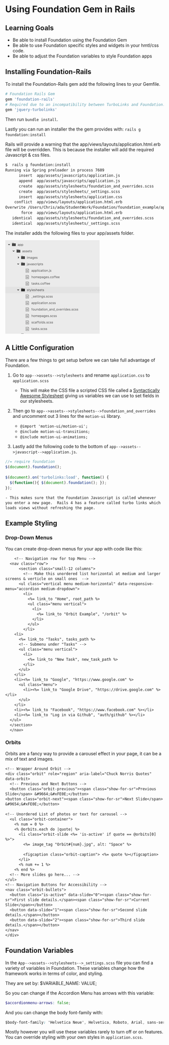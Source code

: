 
# Using Foundation Gem in Rails

## Learning Goals
-  Be able to install Foundation using the Foundation Gem
-  Be able to use Foundation specific styles and widgets in your hmtl/css code.
-  Be able to adjust the Foundation variables to style Foundation apps

## Installing Foundation-Rails

To install the Foundation-Rails gem add the following lines to your Gemfile.

```ruby
# Foundation Rails Gem
gem 'foundation-rails'
# Required due to an incompatibility between TurboLinks and Foundation.
gem 'jquery-turbolinks'
```

Then run `bundle install`.  

Lastly you can run an installer the the gem provides with: `rails g foundation:install`

Rails will provide a warning that the app/views/layouts/application.html.erb file will be overridden.  This is because the installer will add the required Javascript & css files.  

```bash
$  rails g foundation:install
Running via Spring preloader in process 7609
      insert  app/assets/javascripts/application.js
      append  app/assets/javascripts/application.js
      create  app/assets/stylesheets/foundation_and_overrides.scss
      create  app/assets/stylesheets/_settings.scss
      insert  app/assets/stylesheets/application.css
    conflict  app/views/layouts/application.html.erb
Overwrite /Users/Chris/ada/StudentWork/Foundation/foundation_example/app/views/layouts/application.html.erb? (enter "h" for help) [Ynaqdh] Y
       force  app/views/layouts/application.html.erb
   identical  app/assets/stylesheets/foundation_and_overrides.scss
   identical  app/assets/stylesheets/_settings.scss
```

The installer adds the following files to your app/assets folder.  

![foundation files](imgs/foundationfiles.png)


## A Little Configuration

There are a few things to get setup before we can take full advantage of Foundation.  

1.  Go to `app-->assets-->stylesheets` and rename `application.css` to `application.scss`
	- This will make the CSS file a scripted CSS file called a [Syntactically Awesome Stylesheet](http://sass-lang.com/) giving us variables we can use to set fields in our stylesheets.  
1.  Then go to `app-->assets-->stylesheets-->foundation_and_overrides` and uncomment out 3 lines for the `motion-ui` library.
	- `@import 'motion-ui/motion-ui';`
	- `@include motion-ui-transitions;`
	- `@include motion-ui-animations;`

1.  Lastly add the following code to the bottom of `app-->assets-->javascript-->application.js`.
  
```javascript
//= require foundation
$(document).foundation();

$(document).on('turbolinks:load', function() {
  $(function(){ $(document).foundation(); });
});
```
	- This makes sure that the Foundation Javascript is called whenever you enter a new page.  Rails 4 has a feature called turbo links which loads views without refreshing the page.  


## Example Styling

### Drop-Down Menus

You can create drop-down menus for your app with code like this:


```erb
    <!-- Navigation row for top Menu -->
  <nav class="row">
      <section class="small-12 columns">
        <!-- Make this unordered list horizontal at medium and larger screens & verticle on small ones  -->
      <ul class="vertical menu medium-horizontal" data-responsive-menu="accordion medium-dropdown">
        <li>
          <%= link_to "Home", root_path %>
          <ul class="menu vertical">
            <li>
              <%= link_to "Orbit Example", "/orbit" %>
            </li>
          </ul>
        </li>
    <li>
      <%= link_to "Tasks", tasks_path %>
      <!-- Submenu under "Tasks" -->
      <ul class="menu vertical">
        <li>
          <%= link_to "New Task", new_task_path %>
        </li>
      </ul>
    </li>
    <li><%= link_to "Google", "https://www.google.com" %>
      <ul class="menu">
        <li><%= link_to "Google Drive", "https://drive.google.com" %></li>
      </ul>
    </li>
    <li><%= link_to "Facebook", "https://www.facebook.com" %></li>
    <li><%= link_to "Log in via Github", "auth/github" %></li>
  </ul>
  </section>
  </nav>
```

### Orbits

Orbits are a fancy way to provide a carousel effect in your page, it can be a mix of text and images.

```erb
<!-- Wrapper Around Orbit -->
<div class="orbit" role="region" aria-label="Chuck Norris Quotes" data-orbit>
  <!-- Previous and Next Buttons -->
  <button class="orbit-previous"><span class="show-for-sr">Previous Slide</span> &#9664;&#xFE0E;</button>
<button class="orbit-next"><span class="show-for-sr">Next Slide</span> &#9654;&#xFE0E;</button>

<!-- Unordered List of photos or text for carousel -->
  <ul class="orbit-container">
    <% num = 0 %>
    <% @orbits.each do |quote| %>
      <li class="orbit-slide <%= 'is-active' if quote == @orbits[0] %>">
        <%= image_tag "Orbit#{num}.jpg", alt: "Space" %>

        <figcaption class="orbit-caption"> <%= quote %></figcaption>
      </li>
      <% num += 1 %>
    <% end %>
  <!-- More slides go here... -->
</ul>
<!-- Navigation Buttons for Accessibility -->
<nav class="orbit-bullets">
  <button class="is-active" data-slide="0"><span class="show-for-sr">First slide details.</span><span class="show-for-sr">Current Slide</span></button>
  <button data-slide="1"><span class="show-for-sr">Second slide details.</span></button>
  <button data-slide="2"><span class="show-for-sr">Third slide details.</span></button>
</nav>
</div>

```

## Foundation Variables

In the `App-->assets-->stylesheets-->_settings.scss` file you can find a variety of variables in Foundation.  These variables change how the framework works in terms of color, and styling.

They are set by:  $VARIABLE_NAME:  VALUE;

So you can change if the Accordion Menu has arrows with this variable:
```scss
$accordionmenu-arrows: false;
```

And you can change the body font-family with:
```css
$body-font-family: 'Helvetica Neue', Helvetica, Roboto, Arial, sans-serif;
```

Mostly however you will use these variables rarely to turn off or on features.   You can override styling with your own styles in `application.scss`.  


